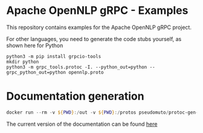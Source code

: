# Apache OpenNLP gRPC - Examples

This repository contains examples for the Apache OpenNLP gRPC project.

For other languages, you need to generate the code stubs yourself, as shown here for Python

```
python3 -m pip install grpcio-tools
mkdir python
python3 -m grpc_tools.protoc -I. --python_out=python --grpc_python_out=python opennlp.proto
```

# Documentation generation

```powershell
docker run --rm -v ${PWD}:/out -v ${PWD}:/protos pseudomuto/protoc-gen-doc --doc_opt=markdown,opennlp.md 
```

The current version of the documentation can be found [here](opennlp)

